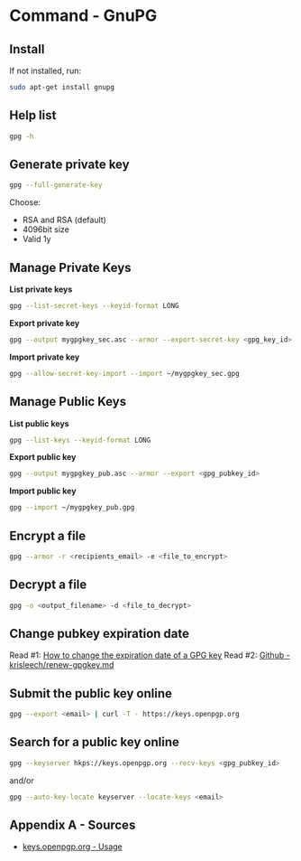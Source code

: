 # Command - GnuPG

## Install
If not installed, run:
```bash
sudo apt-get install gnupg
```

## Help list
```bash
gpg -h
```

## Generate private key
```bash
gpg --full-generate-key
```
Choose: 
- RSA and RSA (default)
- 4096bit size
- Valid 1y

## Manage Private Keys

**List private keys**
```bash
gpg --list-secret-keys --keyid-format LONG
```

**Export private key**
```bash
gpg --output mygpgkey_sec.asc --armor --export-secret-key <gpg_key_id>
```

**Import private key**
```bash
gpg --allow-secret-key-import --import ~/mygpgkey_sec.gpg
```

## Manage Public Keys

**List public keys**
```bash
gpg --list-keys --keyid-format LONG
```

**Export public key**
```bash
gpg --output mygpgkey_pub.asc --armor --export <gpg_pubkey_id>
```

**Import public key**
```bash
gpg --import ~/mygpgkey_pub.gpg
```

## Encrypt a file
```bash
gpg --armor -r <recipients_email> -e <file_to_encrypt>
```

## Decrypt a file
```bash
gpg -o <output_filename> -d <file_to_decrypt>
```

## Change pubkey expiration date
Read #1: [How to change the expiration date of a GPG key](https://www.g-loaded.eu/2010/11/01/change-expiration-date-gpg-key/)
Read #2: [Github - krisleech/renew-gpgkey.md](https://gist.github.com/krisleech/760213ed287ea9da85521c7c9aac1df0)

## Submit the public key online
```bash
gpg --export <email> | curl -T - https://keys.openpgp.org
```

## Search for a public key online
```bash
gpg --keyserver hkps://keys.openpgp.org --recv-keys <gpg_pubkey_id>
```
and/or
```bash
gpg --auto-key-locate keyserver --locate-keys <email>
```

## Appendix A - Sources
- [keys.openpgp.org - Usage](https://keys.openpgp.org/about/usage)
